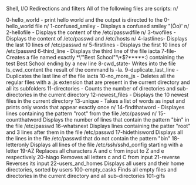 Shell, I/O Redirections and filters
All of the following files are scripts: n/

 0-hello_world - print hello world and the output is directed to the 0-hello_world file n/
1-confused_smiley -  	Displays a confused smiley "(Ôo)' n/
2-hellofile - Displays the content of the /etc/passwdfile n/
3-twofiles - Displays the content of /etc/passwd and /etc/hosts n/
4-lastlines- Displays the last 10 lines of /etc/passwd n/
5-firstlines -	Displays the first 10 lines of /etc/passwd
6-third_line -	Displays the third line of the file iacta
7-file- 	Creates a file named exactly \*\\'"Best School"\'\\*$\?\*\*\*\*\*:) containing the test Best School ending by a new line
8-cwd_state- 	Writes into the file ls_cwd_content the result of the command ls -la.
9-duplicate_last_line -	Duplicates the last line of the file iacta
10-no_more_js -	Deletes all the regular files with a .js extension that are present in the current directory and all its subfolders
11-directories -	Counts the number of directories and sub-directories in the current directory
12-newest_files -	Displays the 10 newest files in the current directory
13-unique -	Takes a list of words as input and prints only words that appear exactly once n/
14-findthatword -	Displayes lines containing the pattern "root" from the file /etc/passwd n/
15-countthatword 	Displays the number of lines that contain the pattern "bin" in the file /etc/passwd
16-whatsnext 	Displays lines containing the patter "root" and 3 lines after them in the file /etc/passwd
17-hidethisword 	Displays all the lines in the file /etc/passwd that do not contain the pattern "bin"
18-letteronly 	Displays all lines of the file /etc/ssh/sshd_config starting with a letter
19-AZ 	Replaces all characters A and c from input to Z and e respectively
20-hiago 	Removes all letters c and C from input
21-reverse 	Reverses its input
22-users_and_homes 	Displays all users and their home directories, sorted by users
100-empty_casks 	Finds all empty files and directories in the current directory and all sub-directories
101-gifs
